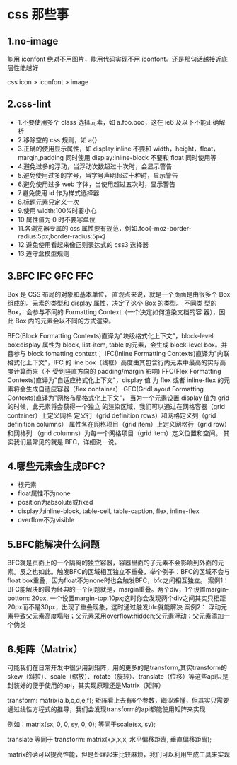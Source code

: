 # css 那些事

## 1.no-image

能用 iconfont 绝对不用图片，能用代码实现不用 iconfont。还是那句话越接近底层性能越好

css icon > iconfont > image

## 2.css-lint

- 1.不要使用多个 class 选择元素，如 a.foo.boo，这在 ie6 及以下不能正确解析
- 2.移除空的 css 规则，如 a{}
- 3.正确的使用显示属性，如 display:inline 不要和 width，height，float，margin,padding 同时使用
  display:inline-block 不要和 float 同时使用等
- 4.避免过多的浮动，当浮动次数超过十次时，会显示警告
- 5.避免使用过多的字号，当字号声明超过十种时，显示警告
- 6.避免使用过多 web 字体，当使用超过五次时，显示警告
- 7.避免使用 id 作为样式选择器
- 8.标题元素只定义一次
- 9.使用 width:100%时要小心
- 10.属性值为 0 时不要写单位
- 11.各浏览器专属的 css 属性要有规范，例如.foo{-moz-border-radius:5px;border-radius:5px}
- 12.避免使用看起来像正则表达式的 css3 选择器
- 13.遵守盒模型规则

## 3.BFC IFC GFC FFC

Box 是 CSS 布局的对象和基本单位， 直观点来说，就是一个页面是由很多个 Box 组成的。元素的类型和 display 属性，决定了这个 Box 的类型。 不同类 型的 Box， 会参与不同的 Formatting Context（一个决定如何渲染文档的容 器），因此 Box 内的元素会以不同的方式渲染。

BFC(Block Formatting Contexts)直译为"块级格式化上下文"，block-level box:display 属性为 block, list-item, table 的元素，会生成 block-level box。并且参与 block fomatting context；
IFC(Inline Formatting Contexts)直译为"内联格式化上下文"，IFC 的 line box（线框）高度由其包含行内元素中最高的实际高度计算而来（不 受到竖直方向的 padding/margin 影响)
FFC(Flex Formatting Contexts)直译为"自适应格式化上下文"，display 值 为 flex 或者 inline-flex 的元素将会生成自适应容器（flex container）
GFC(GridLayout Formatting Contexts)直译为"网格布局格式化上下文"， 当为一个元素设置 display 值为 grid 的时候，此元素将会获得一个独立 的渲染区域，我们可以通过在网格容器（grid container）上定义网格 定义行（grid definition rows）和网格定义列（grid definition columns） 属性各在网格项目（grid item）上定义网格行（grid row）和网格列 （grid columns）为每一个网格项目（grid item）定义位置和空间。
其实我们最常见的就是 BFC，详细说一说。


## 4.哪些元素会生成BFC?
- 根元素
- float属性不为none
- position为absolute或fixed
- display为inline-block, table-cell, table-caption, flex, inline-flex
- overflow不为visible
## 5.BFC能解决什么问题
BFC就是页面上的一个隔离的独立容器，容器里面的子元素不会影响到外面的元素。反之也如此。触发BFC的区域相互独立不重叠，举个例子：BFC的区域不会与float box重叠，因为float不为none时也会触发BFC，bfc之间相互独立。
案例1：
BFC能解决的最为经典的一个问题就是，margin重叠。两个div，1个设置margin-bottom: 20px, 一个设置margin-top:10px;这时你会发现两个div之间其实只相距20px而不是30px，出现了重叠现象，这时通过触发bfc就能解决
案例2：
浮动元素导致父元素高度塌陷；父元素采用overflow:hidden;父元素浮动；父元素添加一个伪类
## 6.矩阵（Matrix）
可能我们在日常开发中很少用到矩阵，用的更多的是transform,其实transform的skew（斜拉）、scale（缩放）、rotate（旋转）、translate（位移）等这些api只是封装好的便于使用的api，其实现原理还是Matrix（矩阵）

transform: matrix(a,b,c,d,e,f);
矩阵看上去有6个参数，晦涩难懂，但其实只需要通过线性方程式的推导，我们会发现transform的api都能使用矩阵来实现

例如：matrix(sx, 0, 0, sy, 0, 0); 等同于scale(sx, sy);

translate 等同于 transform: matrix(x,x,x,x, 水平偏移距离, 垂直偏移距离);

matrix的确可以提高性能，但是处理起来比较麻烦，我们可以利用生成工具来实现


